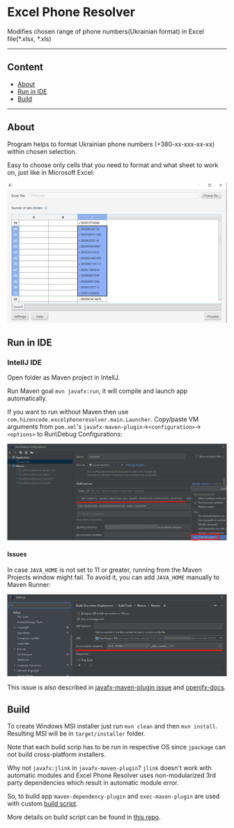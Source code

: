Excel Phone Resolver
======

Modifies chosen range of phone numbers(Ukrainian format) in Excel file(*.xlsx, *.xls)

---

## Content

- [About](#about)
- [Run in IDE](#run-in-ide)
- [Build](#build)

---

## About

Program helps to format Ukrainian phone numbers (+380-xx-xxx-xx-xx) within chosen selection.

Easy to choose only cells that you need to format and what sheet to work on, just like in Microsoft Excel:

![selection-demo.png](/assets/selection-demo.png)

## Run in IDE

### IntellJ IDE

Open folder as Maven project in IntellJ.

Run Maven goal `mvn javafx:run`, it will compile and launch app automatically.

If you want to run without Maven then use `com.hizencode.excelphoneresolver.main.Launcher`. Copy/paste VM arguments from
`pom.xml`'s `javafx-maven-plugin`->`<configuration>`->`<options>` to Run\Debug Configurations:

![run-debug-config.png](/assets/run-debug-config.png)

#### Issues

In case `JAVA_HOME` is not set to 11 or greater, running from the Maven Projects window might fail. To avoid it, you can
add `JAVA_HOME` manually to Maven Runner:

![maven-runner-issue.png](/assets/maven-runner-issue.png)

This issue is also described in [javafx-maven-plugin issue](https://github.com/openjfx/javafx-maven-plugin/issues/21)
and [openjfx-docs](https://openjfx.io/openjfx-docs/#IDE-Intellij).

## Build

To create Windows MSI installer just run `mvn clean` and then `mvn install`. Resulting MSI will be in `target/installer`
folder.

Note that each build scrip has to be run in respective OS since `jpackage` can not build cross-platform installers.

Why not `javafx:jlink` in `javafx-maven-plugin`? `jlink` doesn't work with automatic modules and Excel Phone Resolver 
uses non-modularized 3rd party dependencies which result in automatic module error.

So, to build app `maven-dependency-plugin` and `exec-maven-plugin` are used with custom 
[build script](/build-scripts).

More details on build script can be found in [this repo](https://github.com/dlemmermann/JPackageScriptFX).
